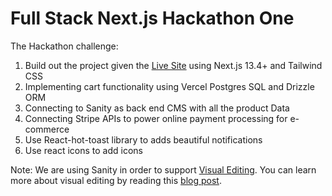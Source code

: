 # Full Stack Next.js Hackathon One

The Hackathon challenge:

1. Build out the project given the [Live Site](https://full-stack-ecommerce-clothing-web.vercel.app/) using Next.js 13.4+ and Tailwind CSS
2. Implementing cart functionality using Vercel Postgres SQL and Drizzle ORM 
3. Connecting to Sanity as back end CMS with all the product Data
4. Connecting Stripe APIs to power online payment processing for e-commerce
5. Use React-hot-toast library to adds beautiful notifications
6. Use react icons to add icons

Note: We are using Sanity in order to support [Visual Editing](https://www.sanity.io/docs/vercel-visual-editing). You can learn more about visual editing by reading this [blog post](https://www.sanity.io/blog/visual-editing-sanity-vercel).


